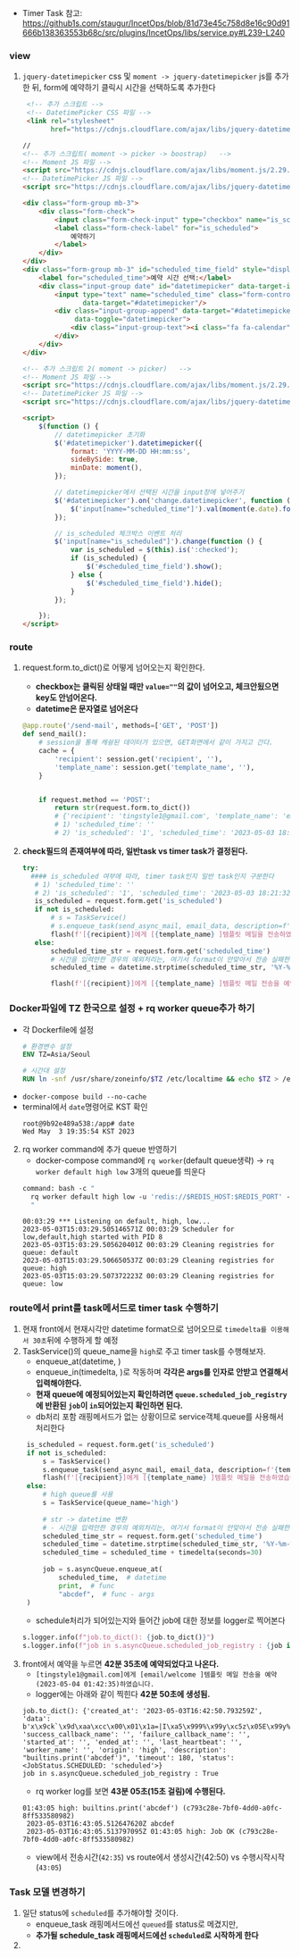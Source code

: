 - Timer Task 참고: https://github1s.com/staugur/IncetOps/blob/81d73e45c758d8e16c90d91666b138363553b68c/src/plugins/IncetOps/libs/service.py#L239-L240

### view
1. `jquery-datetimepicker` css 및 `moment -> jquery-datetimepicker` js를 추가한 뒤, form에 예약하기 클릭시 시간을 선택하도록 추가한다
   ```html
    <!-- 추가 스크립트 -->
    <!-- DatetimePicker CSS 파일 -->
    <link rel="stylesheet"
          href="https://cdnjs.cloudflare.com/ajax/libs/jquery-datetimepicker/2.5.20/jquery.datetimepicker.min.css">

   //
   <!-- 추가 스크립트( moment -> picker -> boostrap)   -->
   <!-- Moment JS 파일 -->
   <script src="https://cdnjs.cloudflare.com/ajax/libs/moment.js/2.29.1/moment.min.js"></script>
   <!-- DatetimePicker JS 파일 -->
   <script src="https://cdnjs.cloudflare.com/ajax/libs/jquery-datetimepicker/2.5.20/jquery.datetimepicker.full.min.js"></script>
   ```
   
   ```html
   <div class="form-group mb-3">
       <div class="form-check">
           <input class="form-check-input" type="checkbox" name="is_scheduled" value="1">
           <label class="form-check-label" for="is_scheduled">
               예약하기
           </label>
       </div>
   </div>
   <div class="form-group mb-3" id="scheduled_time_field" style="display: none;">
       <label for="scheduled_time">예약 시간 선택:</label>
       <div class="input-group date" id="datetimepicker" data-target-input="nearest">
           <input type="text" name="scheduled_time" class="form-control datetimepicker-input"
                  data-target="#datetimepicker"/>
           <div class="input-group-append" data-target="#datetimepicker"
                data-toggle="datetimepicker">
               <div class="input-group-text"><i class="fa fa-calendar"></i></div>
           </div>
       </div>
   </div>
   ```
   ```html
   <!-- 추가 스크립트 2( moment -> picker)   -->
   <!-- Moment JS 파일 -->
   <script src="https://cdnjs.cloudflare.com/ajax/libs/moment.js/2.29.1/moment.min.js"></script>
   <!-- DatetimePicker JS 파일 -->
   <script src="https://cdnjs.cloudflare.com/ajax/libs/jquery-datetimepicker/2.5.20/jquery.datetimepicker.full.min.js"></script>
   
   <script>
       $(function () {
           // datetimepicker 초기화
           $('#datetimepicker').datetimepicker({
               format: 'YYYY-MM-DD HH:mm:ss',
               sideBySide: true,
               minDate: moment(),
           });
   
           // datetimepicker에서 선택된 시간을 input창에 넣어주기
           $('#datetimepicker').on('change.datetimepicker', function (e) {
               $('input[name="scheduled_time"]').val(moment(e.date).format('YYYY-MM-DD HH:mm:ss'));
           });
   
           // is_scheduled 체크박스 이벤트 처리
           $('input[name="is_scheduled"]').change(function () {
               var is_scheduled = $(this).is(':checked');
               if (is_scheduled) {
                   $('#scheduled_time_field').show();
               } else {
                   $('#scheduled_time_field').hide();
               }
           });
   
       });
   </script>
   ```
   

### route
1. request.form.to_dict()로 어떻게 넘어오는지 확인한다.
   - **checkbox는 클릭된 상태일 때만 `value=""`의 값이 넘어오고, 체크안됬으면 key도 안넘어온다.**
   - **datetime은 문자열로 넘어온다**
   ```python
   @app.route('/send-mail', methods=['GET', 'POST'])
   def send_mail():
       # session을 통해 캐슁된 데이터가 있으면, GET화면에서 같이 가지고 간다.
       cache = {
           'recipient': session.get('recipient', ''),
           'template_name': session.get('template_name', ''),
       }
   
   
       if request.method == 'POST':
           return str(request.form.to_dict())
           # {'recipient': 'tingstyle1@gmail.com', 'template_name': 'email/welcome',
           # 1) 'scheduled_time': ''
           # 2) 'is_scheduled': '1', 'scheduled_time': '2023-05-03 18:21:32'
   ```
   
2. **check필드의 존재여부에 따라, 일반task vs timer task가 결정된다.**
   ```python
   try:
     #### is_scheduled 여부에 따라, timer task인지 일반 task인지 구분한다
      # 1) 'scheduled_time': ''
      # 2) 'is_scheduled': '1', 'scheduled_time': '2023-05-03 18:21:32'
      is_scheduled = request.form.get('is_scheduled')
      if not is_scheduled:
          # s = TaskService()
          # s.enqueue_task(send_async_mail, email_data, description=f'{template_name}을 이용하여 메일 전송')
          flash(f'[{recipient}]에게 [{template_name} ]템플릿 메일을 전송하였습니다.', 'success')
      else:
          scheduled_time_str = request.form.get('scheduled_time')
          # 시간을 입력안한 경우의 예외처리는, 여기서 format이 안맞아서 전송 실패한다.
          scheduled_time = datetime.strptime(scheduled_time_str, '%Y-%m-%d %H:%M:%S')
   
          flash(f'[{recipient}]에게 [{template_name} ]템플릿 메일 전송을 예약({scheduled_time_str})하였습니다.', 'success')
   ```
   

### Docker파일에 TZ 한국으로 설정 + rq worker queue추가 하기
- 각 Dockerfile에 설정
   ```dockerfile
   # 환경변수 설정
   ENV TZ=Asia/Seoul
   
   # 시간대 설정
   RUN ln -snf /usr/share/zoneinfo/$TZ /etc/localtime && echo $TZ > /etc/timezone
   ```
- `docker-compose build --no-cache`
- terminal에서 `date`명령어로 KST 확인
   ```shell
   root@9b92e489a538:/app# date
   Wed May  3 19:35:54 KST 2023
   ```
  


2. rq worker command에  추가 queue 반영하기
    - docker-compose command에 `rq worker`(default queue생략) -> `rq worker default high low` 3개의 queue를 띄운다
    ```dockerfile
    command: bash -c "
      rq worker default high low -u 'redis://$REDIS_HOST:$REDIS_PORT' --with-scheduler
      "
    ```
    ```shell
    00:03:29 *** Listening on default, high, low...
    2023-05-03T15:03:29.505146571Z 00:03:29 Scheduler for low,default,high started with PID 8
    2023-05-03T15:03:29.505620401Z 00:03:29 Cleaning registries for queue: default
    2023-05-03T15:03:29.506650537Z 00:03:29 Cleaning registries for queue: high
    2023-05-03T15:03:29.507372223Z 00:03:29 Cleaning registries for queue: low
    ```
   

### route에서 print를 task메서드로 timer task 수행하기

1. 현재 front에서 현재시각만 datetime format으로 넘어오므로 `timedelta를 이용해서 30초`뒤에 수행하게 할 예정
2. TaskService()의 queue_name을 `high`로 주고 timer task를 수행해보자.
   - enqueue_at(datetime, )
   - enqueue_in(timedelta, )로 작동하며 **각각은 args를 인자로 안받고 연결해서 입력해야한다.**
   - **현재 queue에 예정되어있는지 확인하려면 `queue.scheduled_job_registry`에 반환된 `job`이 `in`되어있는지 확인하면 된다.**
   - db처리 포함 래핑메서드가 없는 상황이므로 service객체.queue를 사용해서 처리한다
   ```python
    is_scheduled = request.form.get('is_scheduled')
    if not is_scheduled:
        s = TaskService()
        s.enqueue_task(send_async_mail, email_data, description=f'{template_name}을 이용하여 메일 전송')
        flash(f'[{recipient}]에게 [{template_name} ]템플릿 메일을 전송하였습니다.', 'success')
    else:
        # high queue를 사용
        s = TaskService(queue_name='high')
    
        # str -> datetime 변환
        # - 시간을 입력안한 경우의 예외처리는, 여기서 format이 안맞아서 전송 실패한다.
        scheduled_time_str = request.form.get('scheduled_time')
        scheduled_time = datetime.strptime(scheduled_time_str, '%Y-%m-%d %H:%M:%S')
        scheduled_time = scheduled_time + timedelta(seconds=30)
    
        job = s.asyncQueue.enqueue_at(
            scheduled_time,  # datetime
            print,  # func
            "abcdef",  # func - args
    )
    ```
    - schedule처리가 되어있는지와 들어간 job에 대한 정보를 logger로 찍어본다
    ```python
    s.logger.info(f"job.to_dict(): {job.to_dict()}")
    s.logger.info(f"job in s.asyncQueue.scheduled_job_registry : {job in s.asyncQueue.scheduled_job_registry}")
    ```
3. front에서 예약을 누르면 **42분 35초에 예약되었다고 나온다.**
   - `[tingstyle1@gmail.com]에게 [email/welcome ]템플릿 메일 전송을 예약(2023-05-04 01:42:35)하였습니다.` 
   - logger에는 아래와 같이 찍힌다 **42분 50초에 생성됨.**
   ```shell
   job.to_dict(): {'created_at': '2023-05-03T16:42:50.793259Z', 'data': b'x\x9ck`\x9d\xaa\xcc\x00\x01\x1a=|I\xa5\x999%\x99y\xc5z\x05E\x99y%S\xfcz\xd8\x12\x93\x92SR\xd3\xa6\xb4N\xa9\x9dR2E\x0f\x00+3\x0f\x82', 'success_callback_name': '', 'failure_callback_name': '', 'started_at': '', 'ended_at': '', 'last_heartbeat': '', 'worker_name': '', 'origin': 'high', 'description': "builtins.print('abcdef')", 'timeout': 180, 'status': <JobStatus.SCHEDULED: 'scheduled'>}
   job in s.asyncQueue.scheduled_job_registry : True
   ```
   - rq worker log를 보면 **43분 05초(15초 걸림)에 수행된다.**
   ```
   01:43:05 high: builtins.print('abcdef') (c793c28e-7bf0-4dd0-a0fc-8ff533580982)
    2023-05-03T16:43:05.512647620Z abcdef
    2023-05-03T16:43:05.513797095Z 01:43:05 high: Job OK (c793c28e-7bf0-4dd0-a0fc-8ff533580982)
   ```
   - view에서 전송시간(`42:35`) vs route에서 생성시간(42:50) vs 수행시작시작(`43:05`)



### Task 모델 변경하기
1. 일단 status에 `scheduled`를 추가해야할 것이다.
   - enqueue_task 래핑메서드에선 `queued`를 status로 메겼지만, 
   - **추가될 schedule_task 래핑메서드에선 `scheduled`로 시작하게 한다**
2. 
